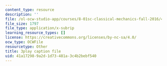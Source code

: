 ```yaml
---
content_type: resource
description: ''
file: /ol-ocw-studio-app/courses/8-01sc-classical-mechanics-fall-2016/41a172989a2d1d73481a3c4b2bebf540_VZm6mxu2xlk.srt
file_size: 1797
file_type: application/x-subrip
learning_resource_types: []
license: https://creativecommons.org/licenses/by-nc-sa/4.0/
ocw_type: OCWFile
resourcetype: Other
title: 3play caption file
uid: 41a17298-9a2d-1d73-481a-3c4b2bebf540
---
```


